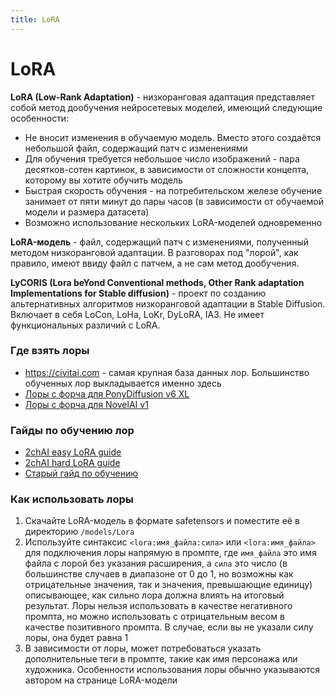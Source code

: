 ```yaml
---
title: LoRA
---
```


# LoRA

**LoRA (Low-Rank Adaptation)** - низкоранговая адаптация представляет собой метод дообучения нейросетевых моделей, имеющий следующие особенности:

* Не вносит изменения в обучаемую модель. Вместо этого создаётся небольшой файл, содержащий патч с изменениями
* Для обучения требуется небольшое число изображений - пара десятков-сотен картинок, в зависимости от сложности концепта, которому вы хотите обучить модель
* Быстрая скорость обучения - на потребительском железе обучение занимает от пяти минут до пары часов (в зависимости от обучаемой модели и размера датасета)
* Возможно использование нескольких LoRA-моделей одновременно

**LoRA-модель** - файл, содержащий патч с изменениями, полученный методом низкоранговой адаптации. В разговорах под "лорой", как правило, имеют ввиду файл с патчем, а не сам метод дообучения.

**LyCORIS (Lora beYond Conventional methods, Other Rank adaptation Implementations for Stable diffusion)** - проект по созданию альтернативных алгоритмов низкоранговой адаптации в Stable Diffusion. Включает в себя LoCon, LoHa, LoKr, DyLoRA, IA3. Не имеет функциональных различий с LoRA.

### Где взять лоры

* <https://civitai.com> - самая крупная база данных лор. Большинство обученных лор выкладывается именно здесь
* [Лоры с форча для PonyDiffusion v6 XL](https://rentry.org/ponyxl_loras_n_stuff#list-of-ponyxl-loras-from-h)
* [Лоры с форча для NovelAI v1](https://gitgud.io/badhands/makesomefuckingporn#lora-list)

### Гайды по обучению лор

* [2chAI easy LoRA guide](https://rentry.co/waavd)  
* [2chAI hard LoRA guide](https://rentry.co/2chAI_hard_LoRA_guide)  
* [Старый гайд по обучению](./2chAI_LoRA_Dreambooth_guide_old.md)  


### Как использовать лоры

1. Скачайте LoRA-модель в формате safetensors и поместите её в директорию `/models/Lora`
2. Используйте синтаксис ```<lora:имя_файла:сила>``` или ```<lora:имя_файла>``` для подключения лоры напрямую в промпте, где `имя_файла` это имя файла с лорой без указания расширения, а `сила` это число (в большинстве случаев в диапазоне от 0 до 1, но возможны как отрицательные значения, так и значения, превышающие единицу) описывающее, как сильно лора должна влиять на итоговый результат. Лоры нельзя использовать в качестве негативного промпта, но можно использовать с отрицательным весом в качестве позитивного промпта. В случае, если вы не указали силу лоры, она будет равна 1
3. В зависимости от лоры, может потребоваться указать дополнительные теги в промпте, такие как имя персонажа или художника. Особенности использования лоры обычно указываются автором на странице LoRA-модели
